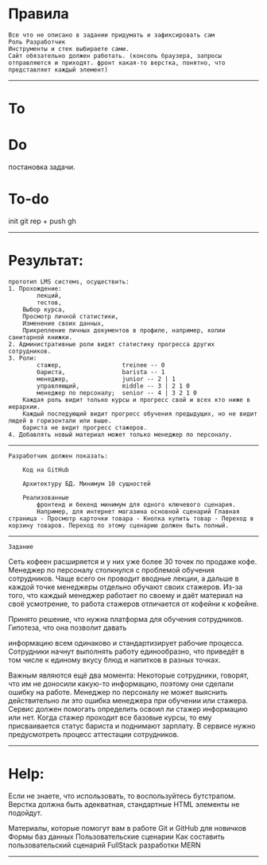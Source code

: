# Правила
    Все что не описано в задании придумать и зафиксировать сам 
    Роль Разработчик
    Инструменты и стек выбираете сами.
    Сайт обязательно должен работать. (консоль браузера, запросы отправляются и приходят. фронт какая-то верстка, понятно, что представляет каждый элемент)

---

# To


# Do
постановка задачи. 

# To-do
init git rep + push gh


---

# Результат:
    прототип LMS системs, осуществить:
    1. Прохождение:
            лекций, 
            тестов, 
        Выбор курса, 
        Просмотр личной статистики,
        Изменение своих данных,
        Прикрепление личных документов в профиле, например, копии санитарной книжки.
    2. Административные роли видят статистику прогресса других сотрудников.
    3. Роли: 
            стажер,                 treinee -- 0  
            бариста,                barista -- 1 
            менеджер,               junior -- 2 | 1
            управляющий,            middle -- 3 | 2 1 0
            менеджер по персоналу;  senior -- 4 | 3 2 1 0
        Каждая роль видит только курсы и прогресс свой и всех кто ниже в иерархии. 
        Каждый последующий видит прогресс обучения предыдущих, но не видит людей в горизонтали или выше. 
        бариста не видит прогресс стажеров.
    4. Добавлять новый материал может только менеджер по персоналу.

---

    Разработчик должен показать:

        Код на GitHub 

        Архитектуру БД. Минимум 10 сущностей

        Реализованные 
            фронтенд и бекенд минимум для одного ключевого сценария. 
            Например, для интернет магазина основной сценарий Главная страница - Просмотр карточки товара - Кнопка купить товар - Переход в корзину товаров. Переход по этому сценарию должен быть полный.

---

    Задание

Сеть кофеен расширяется и у них уже более 30 точек по продаже кофе.
Менеджер по персоналу столкнулся с проблемой обучения сотрудников. 
Чаще всего он проводит вводные лекции, а дальше в каждой точке менеджеры отдельно обучают своих стажеров. 
Из-за того, что каждый менеджер работает по своему и даёт материал на своё усмотрение, то работа стажеров отличается от кофейни к кофейне.

Принято решение, что нужна платформа для обучения сотрудников. 
Гипотеза, что она позволит давать 

информацию всем одинаково и стандартизирует рабочие процесса. 
Сотрудники начнут выполнять работу единообразно, что приведёт в том числе к единому вкусу блюд и напитков в разных точках.

Важным являются ещё два момента:
    Некоторые сотрудники, говорят, что им не доносили какую-то информацию, поэтому они сделали ошибку на работе.
    Менеджер по персоналу не может выяснить действительно ли это ошибка менеджера при обучении или стажера.
    Сервис должен помогать определить освоил ли стажер информацию или нет.
    Когда стажер проходит все базовые курсы, то ему присваивается статус бариста и поднимают зарплату.
    В сервисе нужно предусмотреть процесс аттестации сотрудников.



---

# Help:

Если не знаете, что использовать, то воспользуйтесь бутстрапом. Верстка должна быть адекватная, стандартные HTML элементы не подойдут.

Материалы, которые помогут вам в работе
    Git и GitHub для новичков
    Формы баз данных
    Пользовательские сценарии
    Как составить пользовательский сценарий
    FullStack разработки MERN

---